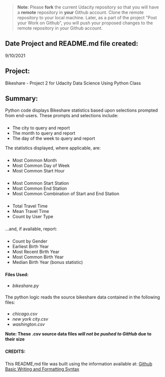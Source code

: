 >**Note**: Please **fork** the current Udacity repository so that you will have a **remote** repository in **your** Github account. Clone the remote repository to your local machine. Later, as a part of the project "Post your Work on Github", you will push your proposed changes to the remote repository in your Github account.

## **Date Project and README.md file created:**

9/10/2021

###

## **Project:**

Bikeshare - Project 2 for Udacity Data Science Using Python Class

###

## **Summary:**

Python code displays Bikeshare statistics based upon selections prompted from end-users.  These prompts and selections include:

###

- The city to query and report
- The month to query and report
- The day of the week to query and report

The statistics displayed, where applicable, are:
###

  - Most Common Month
  - Most Common Day of Week
  - Most Common Start Hour
###

  - Most Common Start Station
  - Most Common End Station
  - Most Common Combination of Start and End Station
###

  - Total Travel Time
  - Mean Travel Time
  - Count by User Type
###

...and, if available, report:
###

  - Count by Gender
  - Earliest Birth Year
  - Most Recent Birth Year
  - Most Common Birth Year
  - Median Birth Year (bonus statistic)

###

**Files Used:**

####

- *bikeshare.py*
####

The python logic reads the source bikeshare data contained in the following files:
####

- *chicago.csv*
- *new york city.csv*
- *washington.csv*

**Note: These .csv source data files _will not be pushed to GitHub_ due to their size**

###

**CREDITS:**
#####

This README,md file was built using the information available at: [Github Basic Writing and Formatting Syntax](https://docs.github.com/en/github/writing-on-github/getting-started-with-writing-and-formatting-on-github/basic-writing-and-formatting-syntax)
